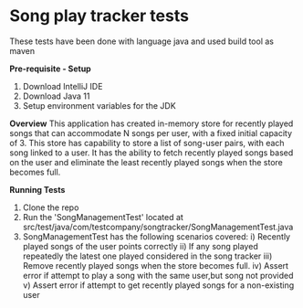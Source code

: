 # Song play tracker tests
These tests have been done with language java and used build tool as maven

**Pre-requisite - Setup**
1. Download IntelliJ IDE
2. Download Java 11
3. Setup environment variables for the JDK

**Overview**
This application has created in-memory store for recently played songs that can accommodate N songs 
per user, with a fixed initial capacity of 3. This store has capability to store a list of song-user pairs,
with each song linked to a user. It has the ability to fetch recently played songs based on the 
user and eliminate the least recently played songs when the store becomes full.

**Running Tests**
1. Clone the repo
2. Run the 'SongManagementTest' located at src/test/java/com/testcompany/songtracker/SongManagementTest.java
3. SongManagementTest has the following scenarios covered:
i) Recently played songs of the user points correctly
ii) If any song played repeatedly the latest one played considered in the song tracker
iii) Remove recently played songs when the store becomes full.
iv) Assert error if attempt to play a song with the same user,but song not provided
v) Assert error if attempt to get recently played songs for a non-existing user



